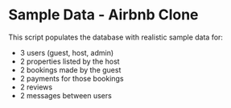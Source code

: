 # Sample Data - Airbnb Clone

This script populates the database with realistic sample data for:
- 3 users (guest, host, admin)
- 2 properties listed by the host
- 2 bookings made by the guest
- 2 payments for those bookings
- 2 reviews
- 2 messages between users
